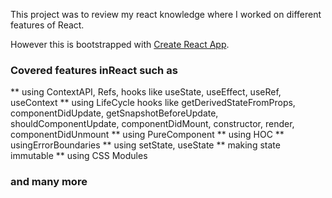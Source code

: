 This project was to review my react knowledge where I worked on different features of React.

However this is bootstrapped with [Create React App](https://github.com/facebookincubator/create-react-app).

 
### Covered features inReact such as 
** using ContextAPI, Refs, hooks like useState, useEffect, useRef, useContext
** using LifeCycle hooks like getDerivedStateFromProps, componentDidUpdate, getSnapshotBeforeUpdate, shouldComponentUpdate, componentDidMount, constructor, render, componentDidUnmount
** using PureComponent
** using HOC
** usingErrorBoundaries
** using setState, useState
** making state immutable
** using CSS Modules

### and many more
